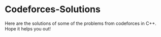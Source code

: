 # Codeforces-Solutions
Here are the solutions of some of the problems from codeforces in C++. Hope it helps you out!
